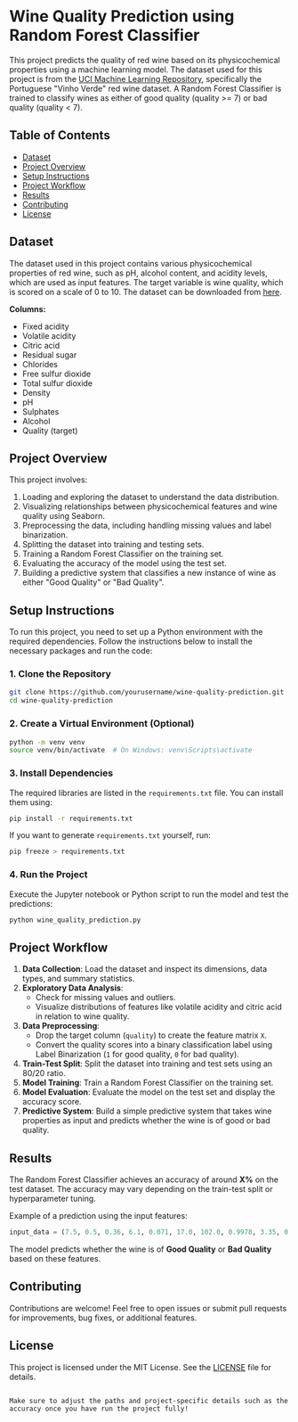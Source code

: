 # Wine Quality Prediction using Random Forest Classifier

This project predicts the quality of red wine based on its physicochemical properties using a machine learning model. The dataset used for this project is from the [UCI Machine Learning Repository](https://www.kaggle.com/datasets/uciml/red-wine-quality-cortez-et-al-2009), specifically the Portuguese "Vinho Verde" red wine dataset. A Random Forest Classifier is trained to classify wines as either of good quality (quality >= 7) or bad quality (quality < 7).

## Table of Contents
- [Dataset](#dataset)
- [Project Overview](#project-overview)
- [Setup Instructions](#setup-instructions)
- [Project Workflow](#project-workflow)
- [Results](#results)
- [Contributing](#contributing)
- [License](#license)

## Dataset

The dataset used in this project contains various physicochemical properties of red wine, such as pH, alcohol content, and acidity levels, which are used as input features. The target variable is wine quality, which is scored on a scale of 0 to 10. The dataset can be downloaded from [here](https://www.kaggle.com/datasets/uciml/red-wine-quality-cortez-et-al-2009).

**Columns:**
- Fixed acidity
- Volatile acidity
- Citric acid
- Residual sugar
- Chlorides
- Free sulfur dioxide
- Total sulfur dioxide
- Density
- pH
- Sulphates
- Alcohol
- Quality (target)

## Project Overview

This project involves:
1. Loading and exploring the dataset to understand the data distribution.
2. Visualizing relationships between physicochemical features and wine quality using Seaborn.
3. Preprocessing the data, including handling missing values and label binarization.
4. Splitting the dataset into training and testing sets.
5. Training a Random Forest Classifier on the training set.
6. Evaluating the accuracy of the model using the test set.
7. Building a predictive system that classifies a new instance of wine as either "Good Quality" or "Bad Quality".

## Setup Instructions

To run this project, you need to set up a Python environment with the required dependencies. Follow the instructions below to install the necessary packages and run the code:

### 1. Clone the Repository

```bash
git clone https://github.com/yourusername/wine-quality-prediction.git
cd wine-quality-prediction
```

### 2. Create a Virtual Environment (Optional)

```bash
python -m venv venv
source venv/bin/activate  # On Windows: venv\Scripts\activate
```

### 3. Install Dependencies

The required libraries are listed in the `requirements.txt` file. You can install them using:

```bash
pip install -r requirements.txt
```

If you want to generate `requirements.txt` yourself, run:

```bash
pip freeze > requirements.txt
```

### 4. Run the Project

Execute the Jupyter notebook or Python script to run the model and test the predictions:

```bash
python wine_quality_prediction.py
```

## Project Workflow

1. **Data Collection**: Load the dataset and inspect its dimensions, data types, and summary statistics.
2. **Exploratory Data Analysis**:
   - Check for missing values and outliers.
   - Visualize distributions of features like volatile acidity and citric acid in relation to wine quality.
3. **Data Preprocessing**:
   - Drop the target column (`quality`) to create the feature matrix `X`.
   - Convert the quality scores into a binary classification label using Label Binarization (`1` for good quality, `0` for bad quality).
4. **Train-Test Split**: Split the dataset into training and test sets using an 80/20 ratio.
5. **Model Training**: Train a Random Forest Classifier on the training set.
6. **Model Evaluation**: Evaluate the model on the test set and display the accuracy score.
7. **Predictive System**: Build a simple predictive system that takes wine properties as input and predicts whether the wine is of good or bad quality.

## Results

The Random Forest Classifier achieves an accuracy of around **X%** on the test dataset. The accuracy may vary depending on the train-test split or hyperparameter tuning.

Example of a prediction using the input features:
```python
input_data = (7.5, 0.5, 0.36, 6.1, 0.071, 17.0, 102.0, 0.9978, 3.35, 0.8, 10.5)
```

The model predicts whether the wine is of **Good Quality** or **Bad Quality** based on these features.

## Contributing

Contributions are welcome! Feel free to open issues or submit pull requests for improvements, bug fixes, or additional features.

## License

This project is licensed under the MIT License. See the [LICENSE](LICENSE) file for details.
```

Make sure to adjust the paths and project-specific details such as the accuracy once you have run the project fully!
